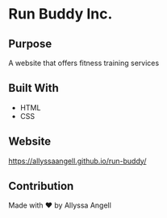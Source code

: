 # Run Buddy Inc.

## Purpose
A website that offers fitness training services

## Built With
* HTML
* CSS

## Website
https://allyssaangell.github.io/run-buddy/

## Contribution
Made with ❤️ by Allyssa Angell
